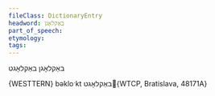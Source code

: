 ```yaml
---
fileClass: DictionaryEntry
headword: באַקלאָגן
part_of_speech: 
etymology: 
tags: 
---
```

באַקלאָגן
באַקלאָגט

{WESTTERN}
bəkloˑkt באַקלאָגט{WTCP, Bratislava, 48171A} 
